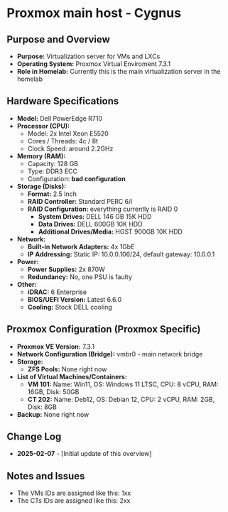 # Proxmox main host - Cygnus

## Purpose and Overview

*   **Purpose:** Virtualization server for VMs and LXCs
*   **Operating System:** Proxmox Virtual Enviroment 7.3.1
*   **Role in Homelab:** Currently this is the main virtualization server in the homelab


## Hardware Specifications

*   **Model:** Dell PowerEdge R710
*   **Processor (CPU):**
    *   Model: 2x Intel Xeon E5520
    *   Cores / Threads: 4c / 8t
    *   Clock Speed: around 2.2GHz
*   **Memory (RAM):**
    *   Capacity: 128 GB
    *   Type: DDR3 ECC
    *   Configuration: **bad configuration** 
*   **Storage (Disks):**
    *   **Format:** 2.5 Inch
    *   **RAID Controller:** Standard PERC 6/i
    *   **RAID Configuration:** everything currently is RAID 0
        *   **System Drives:** DELL 146 GB 15K HDD
        *   **Data Drives:** DELL 600GB 10K HDD
        *   **Additional Drives/Media:** HGST 900GB 10K HDD
*   **Network:**
    *   **Built-in Network Adapters:** 4x 1GbE
    *   **IP Addressing:** Static IP: 10.0.0.106/24, default gateway: 10.0.0.1
*   **Power:**
    *   **Power Supplies:** 2x 870W 
    *   **Redundancy:** No, one PSU is faulty
*   **Other:**
    *   **iDRAC:** 6 Enterprise
    *   **BIOS/UEFI Version:** Latest 6.6.0
    * **Cooling:** Stock DELL cooling

## Proxmox Configuration (Proxmox Specific)

*   **Proxmox VE Version:** 7.3.1
*   **Network Configuration (Bridge):** vmbr0 - main network bridge
*   **Storage:**
    *   **ZFS Pools:** None right now
*   **List of Virtual Machines/Containers:** 
    *   **VM 101:** Name: Win11, OS: Windows 11 LTSC, CPU: 8 vCPU, RAM: 16GB, Disk: 50GB
    *   **CT 202:** Name: Deb12, OS: Debian 12, CPU: 2 vCPU, RAM: 2GB, Disk: 8GB
* **Backup:** None right now

## Change Log

*   **2025-02-07** - [Initial update of this overview] 

## Notes and Issues

*   The VMs IDs are assigned like this: 1xx
*   The CTs IDs are assigned like this: 2xx
